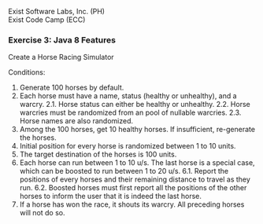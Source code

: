 Exist Software Labs, Inc. (PH)  
Exist Code Camp (ECC)  

### Exercise 3: Java 8 Features
Create a Horse Racing Simulator

Conditions:
1.  Generate 100 horses by default.
2.  Each horse must have a name, status (healthy or unhealthy), and a warcry.
    2.1.  Horse status can either be healthy or unhealthy.
    2.2.  Horse warcries must be randomized from an pool of nullable warcries.
    2.3.  Horse names are also randomized.
3.  Among the 100 horses, get 10 healthy horses. If insufficient, re-generate the horses.
4.  Initial position for every horse is randomized  between 1 to 10 units.
5.  The target destination of the horses is 100 units.
6.  Each horse can run between 1 to 10 u/s. The last horse is a special case, which can be boosted 
    to run between 1 to 20 u/s.
    6.1.  Report the positions of every horses and their remaining distance to travel as they run.
    6.2.  Boosted horses must first report all the positions of the other horses to inform the user 
          that it is indeed the last horse.
7.  If a horse has won the race, it shouts its warcry. All preceding horses will not do so.